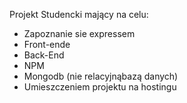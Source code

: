 Projekt Studencki mający na celu:
- Zapoznanie sie expressem
- Front-ende
- Back-End
- NPM
- Mongodb (nie relacyjnąbazą danych)
- Umieszczeniem projektu na hostingu
